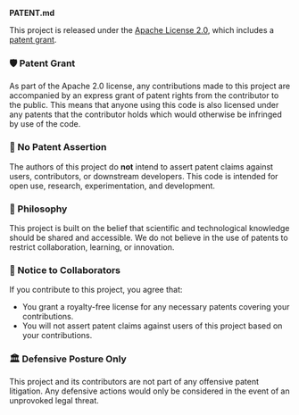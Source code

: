 **PATENT.md**

This project is released under the [Apache License 2.0](LICENSE), which includes a [patent grant](https://www.apache.org/licenses/LICENSE-2.0#patent).

### 🛡️ Patent Grant

As part of the Apache 2.0 license, any contributions made to this project are accompanied by an express grant of patent rights from the contributor to the public. This means that anyone using this code is also licensed under any patents that the contributor holds which would otherwise be infringed by use of the code.

### 🚫 No Patent Assertion

The authors of this project do **not** intend to assert patent claims against users, contributors, or downstream developers. This code is intended for open use, research, experimentation, and development.

### 🧬 Philosophy

This project is built on the belief that scientific and technological knowledge should be shared and accessible. We do not believe in the use of patents to restrict collaboration, learning, or innovation.

### 🧾 Notice to Collaborators

If you contribute to this project, you agree that:
- You grant a royalty-free license for any necessary patents covering your contributions.
- You will not assert patent claims against users of this project based on your contributions.

### 🏛️ Defensive Posture Only

This project and its contributors are not part of any offensive patent litigation. Any defensive actions would only be considered in the event of an unprovoked legal threat.
